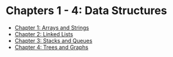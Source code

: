 # Chapters 1 - 4: Data Structures
* [Chapter 1: Arrays and Strings](./Ch01_Arrays_and_Strings)
* [Chapter 2: Linked Lists](./Ch01_Linked_Lists)
* [Chapter 3: Stacks and Queues](./Ch01_Stacks_and_Queues)
* [Chapter 4: Trees and Graphs](./Ch01_Trees_and_Graphs)
